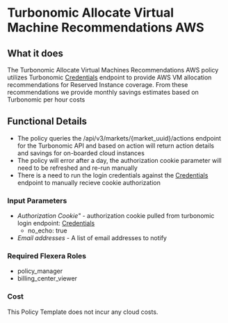 # Turbonomic Allocate Virtual Machine Recommendations AWS

## What it does

The Turbonomic Allocate Virtual Machines Recommendations AWS policy utilizes Turbonomic [Credentials](https://turbonomic.com/api/v3/markets/{market_uuid}/actions) endpoint to provide AWS VM allocation recommendations for Reserved Instance coverage. From these recommendations we provide monthly savings estimates based on Turbonomic per hour costs

## Functional Details

- The policy queries the /api/v3/markets/{market_uuid}/actions endpoint for the Turbonomic API and based on action will return action details and savings for on-boarded cloud instances
- The policy will error after a day, the authorization cookie parameter will need to be refreshed and re-run manually
- There is a need to run the login credentials against the [Credentials](https://xxxx.turbonomic.com/api/v3/login) endpoint to manually recieve cookie authorization

### Input Parameters

- *Authorization Cookie"* - authorization cookie pulled from turbonomic login endpoint: [Credentials](https://xxxx.turbonomic.com/api/v3/login)
  - no_echo: true
- *Email addresses* - A list of email addresses to notify

### Required Flexera Roles

- policy_manager
- billing_center_viewer

### Cost

This Policy Template does not incur any cloud costs.
